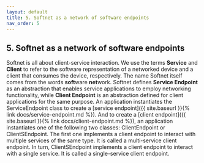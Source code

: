 ```yaml
---
layout: default
title: 5. Softnet as a network of software endpoints
nav_order: 5
---
```


## 5. Softnet as a network of software endpoints

Softnet is all about client-service interaction. We use the terms **Service** and **Client** to refer to the software representation of a networked device and a client that consumes the device, respectively. The name Softnet itself comes from the words **soft**ware **net**work. Softnet defines **Service Endpoint** as an abstraction that enables service applications to employ networking functionality, while **Client Endpoint** is an abstraction defined for client applications for the same purpose. An application instantiates the <span class="datatype">ServiceEndpoint</span> class to create a [service endpoint]({{ site.baseurl }}{% link docs/service-endpoint.md %}). And to create a [client endpoint]({{ site.baseurl }}{% link docs/client-endpoint.md %}), an application instantiates one of the following two classes: <span class="datatype">ClientEndpoint</span> or <span class="datatype">ClientSEndpoint</span>. The first one implements a client endpoint to interact with multiple services of the same type. It is called a multi-service client endpoint. In turn, <span class="datatype">ClientSEndpoint</span> implements a client endpoint to interact with a single service. It is called a single-service client endpoint.
